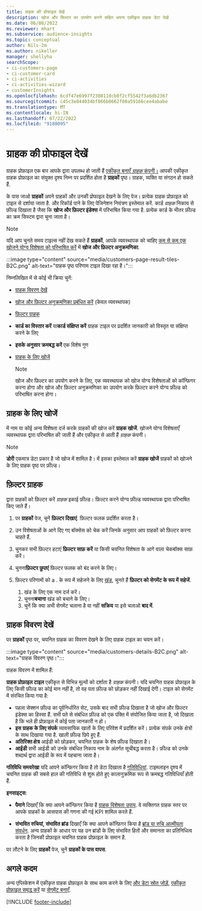 ```yaml
---
title: ग्राहक की प्रोफाइल देखें
description: खोज और फ़िल्टर का उपयोग करने सहित अपना एकीकृत ग्राहक डेटा देखें
ms.date: 06/08/2022
ms.reviewer: mhart
ms.subservice: audience-insights
ms.topic: conceptual
author: Nils-2m
ms.author: nikeller
manager: shellyha
searchScope:
- ci-customers-page
- ci-customer-card
- ci-activities
- ci-activities-wizard
- customerInsights
ms.openlocfilehash: 6cdf47e6997f230811dcb0f2cf5542f3a6db2367
ms.sourcegitcommit: c45c3e044034bf866b0662f80a59166cee4ababe
ms.translationtype: MT
ms.contentlocale: hi-IN
ms.lasthandoff: 07/22/2022
ms.locfileid: "9188095"
---
```

# <a name="view-customer-profiles"></a>ग्राहक की प्रोफाइल देखें

ग्राहक प्रोफ़ाइल एक बार आपके द्वारा उपलब्ध हो जाती हैं [एकीकृत बनाएँ *ग्राहक* कंपनी।](data-unification.md) आपकी एकीकृत ग्राहक प्रोफ़ाइल का संयुक्त दृश्य निम्न पर प्रदर्शित होता है **ग्राहकों** पृष्ठ। ग्राहक, व्यक्ति या संगठन हो सकते हैं.

के पास जाओ **ग्राहकों** अपने ग्राहकों और उनकी प्रोफाइल देखने के लिए पेज। प्रत्येक ग्राहक प्रोफ़ाइल को टाइल से दर्शाया जाता है. और रिकॉर्ड पाने के लिए पेजिनेशन नियंत्रण इस्तेमाल करें. कार्ड *ग्राहक* निकाय से फ़ील्ड दिखाता है जैसा कि **खोज और फ़िल्टर इंडेक्स** में परिभाषित किया गया है. प्रत्येक कार्ड के भीतर फ़ील्ड का क्रम सिस्टम द्वारा चुना जाता है।

> [!NOTE]
> यदि आप चुनते समय टाइल्स नहीं देख सकते हैं **ग्राहकों**, आपके व्यवस्थापक को चाहिए [कम से कम एक खोजने योग्य विशेषता को परिभाषित करें](search-filter-index.md) में **खोज और फ़िल्टर अनुक्रमणिका**.

:::image type="content" source="media/customers-page-result-tiles-B2C.png" alt-text="ग्राहक पृष्ठ परिणाम टाइल दिखा रहा है।":::

निम्नलिखित में से कोई भी क्रिया चुनें:
- [ग्राहक विवरण देखें](#view-customer-details)
- [खोज और फ़िल्टर अनुक्रमणिका प्रबंधित करें](search-filter-index.md) (केवल व्यवस्थापक)
- [फ़िल्टर ग्राहक](#filter-customers)
- **कार्ड का विस्तार करें** या**कार्ड संक्षिप्त करें** ग्राहक टाइल पर प्रदर्शित जानकारी को विस्तृत या संक्षिप्त करने के लिए
- **इसके अनुसार क्रमबद्ध करें** एक विशेष गुण
- [ग्राहक के लिए खोजें](#search-for-customers)

  > [!NOTE]
  > खोज और फ़िल्टर का उपयोग करने के लिए, एक व्यवस्थापक को खोज योग्य विशेषताओं को कॉन्फ़िगर करना होगा और खोज और फ़िल्टर अनुक्रमणिका का उपयोग करके फ़िल्टर करने योग्य फ़ील्ड को परिभाषित करना होगा।

## <a name="search-for-customers"></a>ग्राहक के लिए खोजें

में नाम या कोई अन्य विशेषता दर्ज करके ग्राहकों की खोज करें **ग्राहक खोजें**. खोजने योग्य विशेषताएँ व्यवस्थापक द्वारा परिभाषित की जाती हैं और एकीकृत से आती हैं *ग्राहक* कंपनी।

> [!NOTE]
> **डोरी** एकमात्र डेटा प्रकार है जो खोज में शामिल है। में इसका इस्तेमाल करें **ग्राहक खोजें** ग्राहकों को खोजने के लिए ग्राहक पृष्ठ पर फ़ील्ड।

## <a name="filter-customers"></a>फ़िल्टर ग्राहक

द्वारा ग्राहकों को फ़िल्टर करें *ग्राहक* इकाई फ़ील्ड। फ़िल्टर करने योग्य फ़ील्ड व्यवस्थापक द्वारा परिभाषित किए जाते हैं।

1. पर **ग्राहकों** पेज, चुनें **फ़िल्टर दिखाएं**. फ़िल्टर फलक प्रदर्शित करता है।

1. उन विशेषताओं के आगे दिए गए बॉक्सेस को चेक करें जिनके अनुसार आप ग्राहकों को फ़िल्टर करना चाहते हैं.

1. चुनकर सभी फ़िल्टर हटाएं **फ़िल्टर साफ़ करें** या किसी चयनित विशेषता के आगे वाला चेकबॉक्स साफ़ करें।

1. चुनना**फ़िल्टर छुपाएं** फ़िल्टर फलक को बंद करने के लिए।

1. फ़िल्टर परिणामों को a . के रूप में सहेजने के लिए [खंड](segments.md), चुनते हैं **फ़िल्टर को सेगमेंट के रूप में सहेजें**.
   1. खंड के लिए एक नाम दर्ज करें।
   1. चुनना**बचाना** खंड को बचाने के लिए।
   1. चुनें कि क्या अभी सेगमेंट चलाना है या नहीं **सक्रिय** या इसे चलाओ **बाद में**.

## <a name="view-customer-details"></a>ग्राहक विवरण देखें

पर **ग्राहकों** पृष्ठ पर, चयनित ग्राहक का विवरण देखने के लिए ग्राहक टाइल का चयन करें।

:::image type="content" source="media/customers-details-B2C.png" alt-text="ग्राहक विवरण पृष्ठ।":::

ग्राहक विवरण में शामिल हैं:

**ग्राहक प्रोफ़ाइल टाइल** एकीकृत से विभिन्न मूल्यों को दर्शाता है *ग्राहक* कंपनी। यदि चयनित ग्राहक प्रोफ़ाइल के लिए किसी फ़ील्ड का कोई मान नहीं है, तो वह पता फ़ील्ड को छोड़कर नहीं दिखाई देगी। टाइल को सेगमेंट में संरचित किया गया है:

- पहला सेक्शन फ़ील्ड का पूर्वनिर्धारित सेट, उसके बाद सभी फ़ील्ड दिखाता है जो खोज और फ़िल्टर इंडेक्स का हिस्सा हैं. सभी पते से संबंधित फ़ील्ड को एक पंक्ति में संयोजित किया जाता है, जो दिखाता है कि भले ही प्रोफ़ाइल में कोई पता जानकारी न हो।
- **इस ग्राहक के लिए संपर्क** व्यावसायिक खातों के लिए परिवेश में प्रदर्शित करें। प्रत्येक संपर्क उनके क्षेत्रों के साथ दिखाया गया है. खाली फ़ील्ड छिपे हुए हैं.
- **अतिरिक्त क्षेत्र** आईडी को छोड़कर, चयनित ग्राहक के शेष फ़ील्ड दिखाता है।
- **आईडी** सभी आईडी को उनके संबंधित निकाय नाम के अंतर्गत सूचीबद्ध करता है। फ़ील्ड को उनके शब्दार्थ द्वारा आईडी के रूप में पहचाना जाता है।

**गतिविधि समयरेखा** यदि आपने कॉन्फ़िगर किया है तो डेटा दिखाता है [गतिविधियां](activities.md). टाइमलाइन दृश्य में चयनित ग्राहक की सबसे हाल की गतिविधि से शुरू होते हुए कालानुक्रमिक रूप से क्रमबद्ध गतिविधियाँ होती हैं.

**इनसाइट्स**:

- **पैमाने** दिखाएँ कि क्या आपने कॉन्फ़िगर किया है [ग्राहक विशेषता उपाय](measures.md). वे व्यक्तिगत ग्राहक स्तर पर आपके ग्राहकों के आसपास की गणना की गई KPI शामिल करते हैं.

- **संभावित रुचियां, संभावित ब्रांड** दिखाएँ कि क्या आपने कॉन्फ़िगर किया है [ब्रांड या रुचि आत्मीयता संवर्धन](enrichment-microsoft.md). अन्य ग्राहकों के आधार पर यह उन ब्रांडों के लिए संभावित हितों और समानता का प्रतिनिधित्व करता है जिनकी प्रोफ़ाइल चयनित ग्राहक प्रोफ़ाइल के समान है.

पर लौटने के लिए **ग्राहकों** पेज, चुनें **ग्राहकों के पास वापस**.

## <a name="next-steps"></a>अगले कदम

अन्य एप्लिकेशन में एकीकृत ग्राहक प्रोफ़ाइल के साथ काम करने के लिए [और डेटा स्रोत जोड़ें](data-sources.md), [एकीकृत प्रोफ़ाइल समृद्ध करें](enrichment-hub.md) या [सेगमेंट बनाएँ](segments.md).

[!INCLUDE [footer-include](includes/footer-banner.md)]
